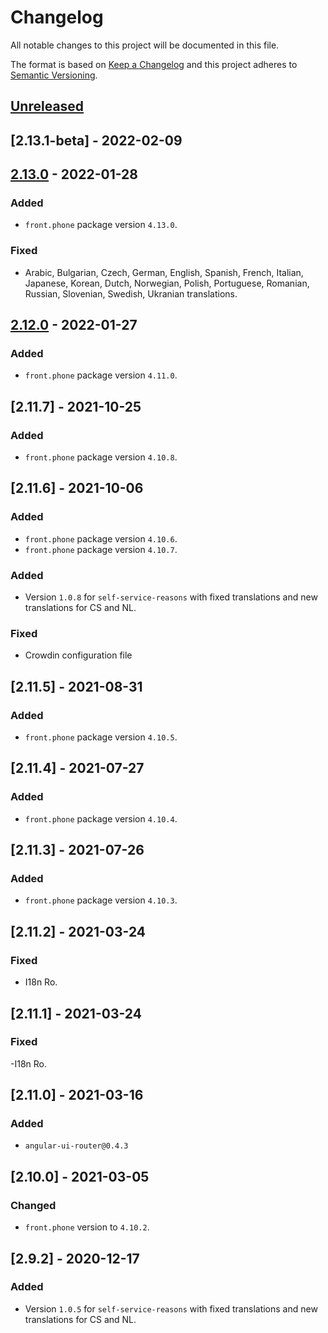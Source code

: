 # Changelog

All notable changes to this project will be documented in this file.

The format is based on [Keep a Changelog](http://keepachangelog.com/en/1.0.0/)
and this project adheres to [Semantic Versioning](http://semver.org/spec/v2.0.0.html).

## [Unreleased]

## [2.13.1-beta] - 2022-02-09

## [2.13.0] - 2022-01-28

### Added
- `front.phone` package version `4.13.0`.

### Fixed
- Arabic, Bulgarian, Czech, German, English, Spanish, French, Italian, Japanese, Korean, Dutch, Norwegian, Polish, Portuguese, Romanian, Russian, Slovenian, Swedish, Ukranian translations.

## [2.12.0] - 2022-01-27
### Added
- `front.phone` package version `4.11.0`.

## [2.11.7] - 2021-10-25
### Added
- `front.phone` package version `4.10.8`.

## [2.11.6] - 2021-10-06
### Added
- `front.phone` package version `4.10.6`.
- `front.phone` package version `4.10.7`.

### Added

- Version `1.0.8` for `self-service-reasons` with fixed translations and new translations for CS and NL.

### Fixed

- Crowdin configuration file

## [2.11.5] - 2021-08-31
### Added
- `front.phone` package version `4.10.5`.

## [2.11.4] - 2021-07-27

### Added

- `front.phone` package version `4.10.4`.

## [2.11.3] - 2021-07-26

### Added

- `front.phone` package version `4.10.3`.

## [2.11.2] - 2021-03-24

### Fixed

- I18n Ro.

## [2.11.1] - 2021-03-24

### Fixed

-I18n Ro.

## [2.11.0] - 2021-03-16

### Added

- `angular-ui-router@0.4.3`

## [2.10.0] - 2021-03-05

### Changed

- `front.phone` version to `4.10.2`.

## [2.9.2] - 2020-12-17

### Added

- Version `1.0.5` for `self-service-reasons` with fixed translations and new translations for CS and NL.


[Unreleased]: https://github.com/vtex/front.libs/compare/v2.13.0...HEAD
[2.13.0]: https://github.com/vtex/front.libs/compare/v2.12.0...v2.13.0
[2.12.0]: https://github.com/vtex/front.libs/compare/v2.11.7...v2.12.0
